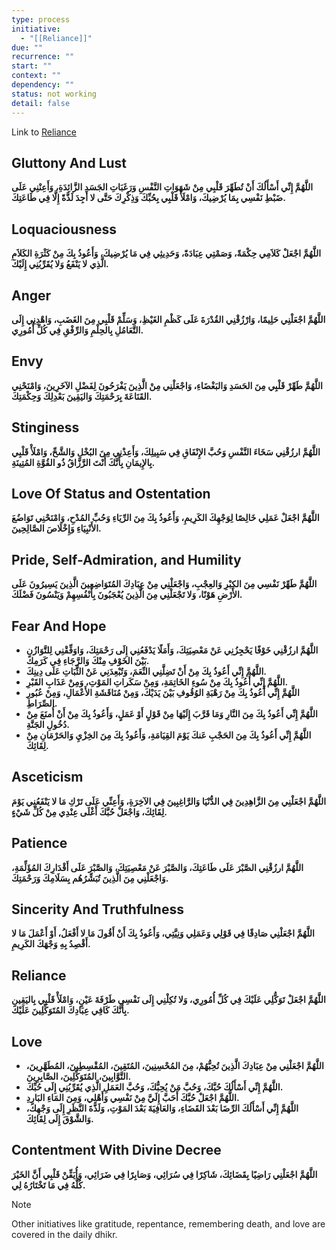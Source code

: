 ```yaml
---
type: process
initiative:
  - "[[Reliance]]"
due: ""
recurrence: ""
start: ""
context: ""
dependency: ""
status: not working
detail: false
---
```


Link to [Reliance](Initiatives/good%20traits/Reliance.md)

## Gluttony And Lust

**اللَّهُمَّ إِنِّي أَسْأَلُكَ أَنْ تُطَهِّرَ قَلْبِي مِنْ شَهَوَاتِ النَّفْسِ وَرَغَبَاتِ الجَسَدِ الزَّائِدَةِ، وَأَعِنْنِي عَلَى ضَبْطِ نَفْسِي بِمَا يُرْضِيكَ، وَامْلَأْ قَلْبِي بِحُبِّكَ وَذِكْرِكَ حَتَّى لا أَجِدَ لَذَّةً إِلَّا فِي طَاعَتِكَ.**

## Loquaciousness

**اللَّهُمَّ اجْعَلْ كَلاَمِي حِكْمَةً، وَصَمْتِي عِبَادَةً، وَحَدِيثِي فِي مَا يُرْضِيكَ، وَأَعُوذُ بِكَ مِنْ كَثْرَةِ الكَلاَمِ الَّذِي لا يَنْفَعُ وَلا يُقَرِّبُنِي إِلَيْكَ.**

## Anger

**اللَّهُمَّ اجْعَلْنِي حَلِيمًا، وَارْزُقْنِي القُدْرَةَ عَلَى كَظْمِ الغَيْظِ، وَسَلِّمْ قَلْبِي مِنَ الغَضَبِ، وَاهْدِنِي إِلَى التَّعَامُلِ بِالحِلْمِ وَالرِّفْقِ فِي كُلِّ أُمُورِي.**

## Envy

**اللَّهُمَّ طَهِّرْ قَلْبِي مِنَ الحَسَدِ وَالبَغْضَاءِ، وَاجْعَلْنِي مِنْ الَّذِينَ يَفْرَحُونَ لِفَضْلِ الآخَرِينَ، وَامْنَحْنِي القَنَاعَةَ بِرَحْمَتِكَ وَاليَقِينَ بَعْدِلِكَ وَحِكْمَتِكَ.**

## Stinginess

**اللَّهُمَّ ارزُقْنِي سَخَاءَ النَّفْسِ وَحُبَّ الإِنْفَاقِ فِي سَبِيلِكَ، وَأَعِذْنِي مِنَ البُخْلِ وَالشَّحِّ، وَامْلَأْ قَلْبِي بِالإِيمَانِ بِأَنَّكَ أَنْتَ الرَّزَّاقُ ذُو القُوَّةِ المُتِينَةِ.**

## Love Of Status and Ostentation

**اللَّهُمَّ اجْعَلْ عَمَلِي خَالِصًا لِوَجْهِكَ الكَرِيمِ، وَأَعُوذُ بِكَ مِنَ الرِّيَاءِ وَحُبِّ المُدْحِ، وَامْنَحْنِي تَوَاضُعَ الأَنْبِيَاءِ وَإِخْلَاصَ الصَّالِحِينَ.**

## Pride, Self-Admiration, and Humility

**اللَّهُمَّ طَهِّرْ نَفْسِي مِنَ الكِبْرِ وَالعِجْبِ، وَاجْعَلْنِي مِنْ عِبَادِكَ المُتَوَاضِعِينَ الَّذِينَ يَسِيرُونَ عَلَى الأَرْضِ هَوْنًا، وَلا تَجْعَلْنِي مِنَ الَّذِينَ يُعْجَبُونَ بِأَنْفُسِهِمْ وَيَنْسُونَ فَضْلَكَ.**

## Fear And Hope

* **اللَّهُمَّ ارزُقْنِي خَوْفًا يَحْجِزُنِي عَنْ مَعْصِيَتِكَ، وَأَمَلًا يَدْفَعُنِي إِلَى رَحْمَتِكَ، وَاوَفِّقْنِي لِلتَّوَازُنِ بَيْنَ الخَوْفِ مِنْكَ وَالرَّجَاءِ فِي كَرَمِكَ.**
* **اللَّهُمَّ إِنِّي أَعُوذُ بِكَ مِنْ أَنْ تَضِلَّنِي النِّعَمَ، وَتُبْعِدَنِي عَنْ الثَّبَاتِ عَلَى دِينِكَ.**
* **اللَّهُمَّ إِنِّي أَعُوذُ بِكَ مِنْ سُوءِ الخَاتِمَةِ، وَمِنْ سَكَراتِ المَوْتِ، وَمِنْ عَذَابِ القَبْرِ.**
* **اللَّهُمَّ إِنِّي أَعُوذُ بِكَ مِنْ رَهْبَةِ الوُقُوفِ بَيْنَ يَدَيْكَ، وَمِنْ مُنَاقَشَةِ الأَعْمَالِ، وَمِنْ عُبُورِ الصِّرَاطِ.**
* **اللَّهُمَّ إِنِّي أَعُوذُ بِكَ مِنَ النَّارِ وَمَا قَرَّبَ إِلَيْهَا مِنْ قَوْلٍ أَوْ عَمَلٍ، وَأَعُوذُ بِكَ مِنْ أَنْ أُمنَعَ مِنْ دُخُولِ الجَنَّةِ.**
* **اللَّهُمَّ إِنِّي أَعُوذُ بِكَ مِنَ الحَجْبِ عَنكَ يَوْمَ القِيَامَةِ، وَأَعُوذُ بِكَ مِنَ الخِزْيِ وَالحَرْمَانِ مِنْ لِقَائِكَ.**

## Asceticism

**اللَّهُمَّ اجْعَلْنِي مِنَ الزَّاهِدِينَ فِي الدُّنْيَا وَالرَّاغِبِينَ فِي الآخِرَةِ، وَأَعِنِّي عَلَى تَرْكِ مَا لا يَنْفَعُنِي يَوْمَ لِقَائِكَ، وَاجْعَلْ حُبَّكَ أَغْلَى عِنْدِي مِنْ كُلِّ شَيْءٍ.**

## Patience

**اللَّهُمَّ ارزُقْنِي الصَّبْرَ عَلَى طَاعَتِكَ، وَالصَّبْرَ عَنْ مَعْصِيَتِكَ، وَالصَّبْرَ عَلَى أَقْدَارِكَ المُؤَلِّمَةِ، وَاجْعَلْنِي مِنَ الَّذِينَ تُبَشِّرُهُم بِسَلَامِكَ وَرَحْمَتِكَ.**

## Sincerity And Truthfulness

**اللَّهُمَّ اجْعَلْنِي صَادِقًا فِي قَوْلِي وَعَمَلِي وَنِيَّتِي، وَأَعُوذُ بِكَ أَنْ أَقُولَ مَا لا أَفْعَلُ، أَوْ أَعْمَلَ مَا لا أَقْصِدُ بِهِ وَجْهَكَ الكَرِيمِ.**

## Reliance

**اللَّهُمَّ اجْعَلْ تَوَكُّلِي عَلَيْكَ فِي كُلِّ أُمُورِي، وَلا تُكِلْنِي إِلَى نَفْسِي طَرْفَةَ عَيْنٍ، وَامْلَأْ قَلْبِي بِاليَقِينِ بِأَنَّكَ كَافِي عِبَادِكَ المُتَوَكِّلِينَ عَلَيْكَ.**

## Love

* **اللَّهُمَّ اجْعَلْنِي مِنْ عِبَادِكَ الَّذِينَ تُحِبُّهُمْ، مِنَ المُحْسِنِينَ، المُتَقِينَ، المُقْسِطِينَ، المُطَهَّرِينَ، التَّوَّابِينَ، المُتَوَكِّلِينَ، الصَّابِرِينَ.**
* **اللَّهُمَّ إِنِّي أَسْأَلُكَ حُبَّكَ، وَحُبَّ مَنْ يُحِبُّكَ، وَحُبَّ العَمَلِ الَّذِي يُقَرِّبُنِي إِلَى حُبِّكَ.**
* **اللَّهُمَّ اجْعَلْ حُبَّكَ أَحَبَّ إِلَيَّ مِنْ نَفْسِي وَأَهْلِي، وَمِنَ المَاءِ البَارِدِ.**
* **اللَّهُمَّ إِنِّي أَسْأَلُكَ الرِّضَا بَعْدَ القَضَاءِ، وَالعَافِيَةَ بَعْدَ المَوْتِ، وَلَذَّةَ النَّظَرِ إِلَى وَجْهِكَ، وَالشَّوْقَ إِلَى لِقَائِكَ.**

## Contentment With Divine Decree

**اللَّهُمَّ اجْعَلْنِي رَاضِيًا بِقَضَائِكَ، شَاكِرًا فِي سُرَائِي، وَصَابِرًا فِي ضَرَائِي، وَأُيَقِّنْ قَلْبِي أَنَّ الخَيْرَ كُلَّهُ فِي مَا تَخْتَارُهُ لِي.**

> [!note]
> 
> 
> Other initiatives like gratitude, repentance, remembering death, and love are covered in the daily dhikr.
> 

